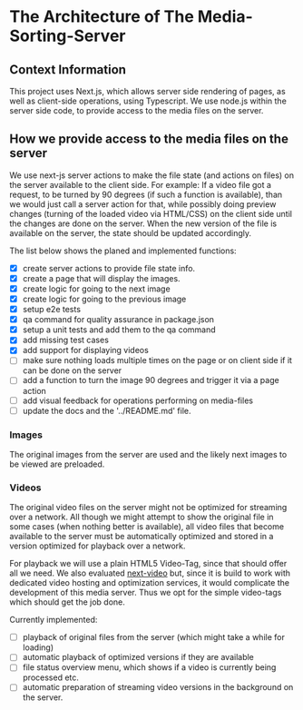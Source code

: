 # The Architecture of The Media-Sorting-Server

## Context Information

This project uses Next.js, which allows server side rendering of pages, as well as client-side operations, using Typescript. We use node.js within the server side code, to provide access to the media files on the server.

## How we provide access to the media files on the server

We use next-js server actions to make the file state (and actions on files) on the server available to the client side. For example: If a video file got a request, to be turned by 90 degrees (if such a function is available), than we would just call a server action for that, while possibly doing preview changes (turning of the loaded video via HTML/CSS) on the client side until the changes are done on the server. When the new version of the file is available on the server, the state should be updated accordingly. 

The list below shows the planed and implemented functions:
- [x] create server actions to provide file state info.
- [x] create a page that will display the images.
- [x] create logic for going to the next image
- [x] create logic for going to the previous image
- [x] setup e2e tests
- [x] qa command for quality assurance in package.json
- [x] setup a unit tests and add them to the qa command
- [x] add missing test cases
- [x] add support for displaying videos
- [ ] make sure nothing loads multiple times on the page or on client side if it can be done on the server
- [ ] add a function to turn the image 90 degrees and trigger it via a page action
- [ ] add visual feedback for operations performing on media-files
- [ ] update the docs and the '../README.md' file.

### Images

The original images from the server are used and the likely next images to be viewed are preloaded.

### Videos

The original video files on the server might not be optimized for streaming over a network. All though we might attempt to show the original file in some cases (when nothing better is available), all video files that become available to the server must be automatically optimized and stored in a version optimized for playback over a network.

For playback we will use a plain HTML5 Video-Tag, since that should offer all we need. We also evaluated [next-video](https://www.npmjs.com/package/next-video) but, since it is build to work with dedicated video hosting and optimization services, it would complicate the development of this media server. Thus we opt for the simple video-tags which should get the job done.

Currently implemented:
- [ ] playback of original files from the server (which might take a while for loading)
- [ ] automatic playback of optimized versions if they are available
- [ ] file status overview menu, which shows if a video is currently being processed etc.
- [ ] automatic preparation of streaming video versions in the background on the server.
